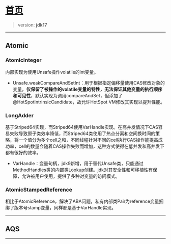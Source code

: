 # [首页](/blog/)

> version: **jdk17**

***
## Atomic

### AtomicInteger

内部实现为使用Unsafe操作volatile的int变量。

- Unsafe.weakCompareAndSetInt：用于根据指定偏移量使用CAS修改对象的变量，**仅保留了被操作的volatile变量的特性，无法保证其他变量的执行顺序和可见性**，默认实现为调用compareAndSet，但添加了@HotSpotIntrinsicCandidate，故允许HotSpot VM修改其实现以提升性能。

### LongAdder 
基于Striped64实现，而Striped64使用VarHandle实现。在高并发情况下CAS容易失败导致原子类效率降低，而Striped64类使用了热点分离和空间换时间的策略，将一个值分为多个cell之和，不同线程针对不同的cell执行CAS操作能提高成功率，cell的数量会随着CAS操作失败而增加，这种方式使得在低并发和高并发下都有很好的效率。

- VarHandle：变量句柄，jdk9新增，用于替代Unsafe类，只能通过MethodHandles类的内部类Lookup创建。jdk对其安全性和可移植性有保障，允许被用户使用，提供了多种对变量的访问模式。

### AtomicStampedReference
相比于AtomicReference，解决了ABA问题，私有内部类Pair为reference变量捆绑了版本号stamp变量，同样都是基于VarHandle实现。

***

## AQS

***